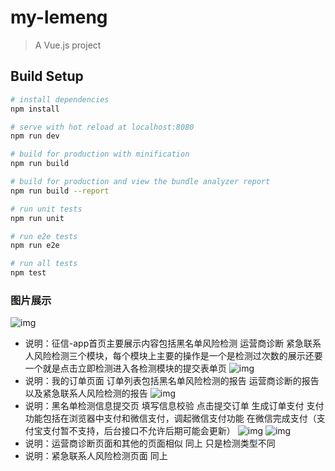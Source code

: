 # my-lemeng

> A Vue.js project

## Build Setup

``` bash
# install dependencies
npm install

# serve with hot reload at localhost:8080
npm run dev

# build for production with minification
npm run build

# build for production and view the bundle analyzer report
npm run build --report

# run unit tests
npm run unit

# run e2e tests
npm run e2e

# run all tests
npm test
```
### 图片展示
 ![img](https://github.com/hanxubin199502/--app/blob/master/src/showsimg/report.png)
 - 说明：征信-app首页主要展示内容包括黑名单风险检测 运营商诊断 紧急联系人风险检测三个模块，每个模块上主要的操作是一个是检测过次数的展示还要一个就是点击立即检测进入各检测模块的提交表单页
 ![img](https://github.com/hanxubin199502/--app/blob/master/src/showsimg/report1.png)
 - 说明：我的订单页面 订单列表包括黑名单风险检测的报告 运营商诊断的报告以及紧急联系人风险检测的报告
 ![img](https://github.com/hanxubin199502/--app/blob/master/src/showsimg/report2.png)
 - 说明：黑名单检测信息提交页 填写信息校验 点击提交订单 生成订单支付 支付功能包括在浏览器中支付和微信支付，调起微信支付功能 在微信完成支付（支付宝支付暂不支持，后台接口不允许后期可能会更新）
 ![img](https://github.com/hanxubin199502/--app/blob/master/src/showsimg/report3.png)
 ![img](https://github.com/hanxubin199502/--app/blob/master/src/showsimg/report4.png)
 - 说明：运营商诊断页面和其他的页面相似 同上 只是检测类型不同
 - 说明：紧急联系人风险检测页面 同上